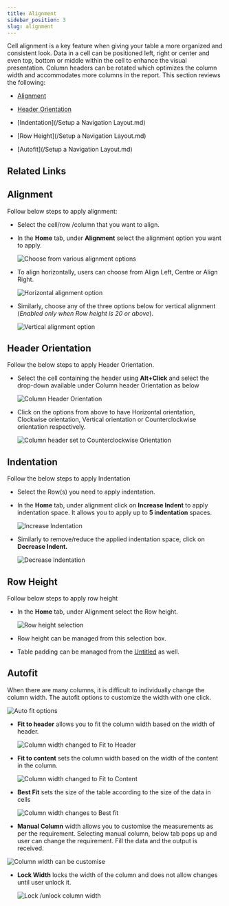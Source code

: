 ```yaml
---
title: Alignment
sidebar_position: 3
slug: alignment
---
```




Cell alignment is a key feature when giving your table a more organized and consistent look. Data in a cell can be positioned left, right or center and even top, bottom or middle within the cell to enhance the visual presentation. Column headers can be rotated which optimizes the column width and accommodates more columns in the report. This section reviews the following:

- [Alignment](https://matrix-docs-dev.inforiver.com/build/alignment)

- [Header Orientation](https://matrix-docs-dev.inforiver.com/settings/headers-and-footers)

- [Indentation](/Setup a Navigation Layout.md)

- [Row Height](/Setup a Navigation Layout.md)

- [Autofit](/Setup a Navigation Layout.md)

## Related Links
 
## **Alignment** 


Follow below steps to apply alignment:

- Select the cell/row /column that you want to align.
- In the **Home** tab, under **Alignment** select the alignment option you want to apply.

	![Choose from various alignment options](/img/build/Alignment/Alignment1.png)

- To align horizontally, users can choose from Align Left, Centre or Align Right.

	![Horizontal alignment option](/img/build/Alignment/Alignment2.png)
- Similarly, choose any of the three options below for vertical alignment (_Enabled only when Row height is 20 or above_).

	![Vertical alignment option](/img/build/Alignment/Alignment3.png)


## **Header Orientation**


Follow the below steps to apply Header Orientation.

- Select the cell containing the header using **Alt+Click** and select the drop-down available under Column header Orientation as below

	![Column Header Orientation](/img/build/Alignment/Alignment4.jpg)

- Click on the options from above to have Horizontal orientation, Clockwise orientation, Vertical orientation or Counterclockwise orientation respectively.

	![Column header set to Counterclockwise Orientation ](/img/build/Alignment/Alignment5.png)

## **Indentation**


Follow the below steps to apply Indentation

- Select the Row(s) you need to apply indentation.
- In the **Home** tab, under alignment click on **Increase Indent** to apply indentation space. It allows you to apply up to **5 indentation** spaces.

	![Increase Indentation](/img/build/Alignment/Alignment6.jpg)

- Similarly to remove/reduce the applied indentation space, click on **Decrease Indent.**

	![Decrease Indentation](/img/build/Alignment/Alignment7.jpg)


## **Row Height**


Follow below steps to apply row height

- In the **Home** tab, under Alignment select the Row height.

	![Row height selection](/img/build/Alignment/Alignment8.png)

- Row height can be managed from this selection box.
- Table padding can be managed from the [Untitled](https://www.notion.so/b182c541541a44aa8720a734b3dc9c45) as well.

## **Autofit**


When there are many columns, it is difficult to individually change the column width. The autofit options to customize the width with one click. 

![Auto fit options](/img/build/Alignment/Alignment9.png)

- **Fit to header** allows you to fit the column width based on the width of header.

	![Column width changed to Fit to Header](/img/build/Alignment/Alignment10.png)

- **Fit to content** sets the column width based on the width of the content in the column.

	![Column width changed to Fit to Content](/img/build/Alignment/Alignment11.png)

- **Best Fit** sets the size of the table according to the size of the data in cells

	![Column width changes to Best fit](/img/build/Alignment/Alignment12.png)
- **Manual Column** width allows you to customise the measurements as per the requirement. Selecting manual column, below tab pops up and user can change the requirement. Fill the data and the output is received.


![Column width can be customise](/img/build/Alignment/Alignmnet13.png)
- **Lock Width** locks the width of the column and does not allow changes until user unlock it.

	![Lock /unlock column width](/img/build/Alignment/Alignment14.png)

